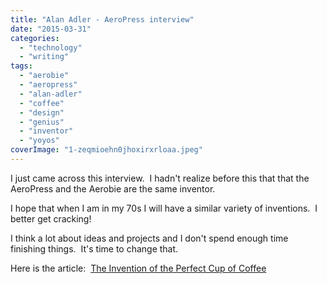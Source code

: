 ```yaml
---
title: "Alan Adler - AeroPress interview"
date: "2015-03-31"
categories: 
  - "technology"
  - "writing"
tags: 
  - "aerobie"
  - "aeropress"
  - "alan-adler"
  - "coffee"
  - "design"
  - "genius"
  - "inventor"
  - "yoyos"
coverImage: "1-zeqmioehn0jhoxirxrloaa.jpeg"
---
```


I just came across this interview.  I hadn't realize before this that that the AeroPress and the Aerobie are the same inventor.

I hope that when I am in my 70s I will have a similar variety of inventions.  I better get cracking!

I think a lot about ideas and projects and I don't spend enough time finishing things.  It's time to change that.

Here is the article:  [The Invention of the Perfect Cup of Coffee](https://medium.com/backchannel/first-alan-adler-invented-the-aerobie-now-he-s-created-the-perfect-cup-of-coffee-c5e94ccc538e "The Invention of the Perfect Cup of Coffee")
